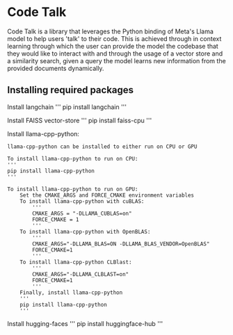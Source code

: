 # Code Talk
Code Talk is a library that leverages the Python binding of Meta's Llama model to help users 'talk' to their code. This is achieved through in context learning through which the user can provide the model the codebase that they would like to interact with and through the usage of a vector store and a similarity search, given a query the model learns new information from the provided documents dynamically.

## Installing required packages 
Install langchain 
'''
pip install langchain
'''  

Install FAISS vector-store
'''
pip install faiss-cpu
''' 

Install llama-cpp-python:

    llama-cpp-python can be installed to either run on CPU or GPU 
    
    To install llama-cpp-python to run on CPU:
    '''
    pip install llama-cpp-python
    ''' 
    
    To install llama-cpp-python to run on GPU:
        Set the CMAKE_ARGS and FORCE_CMAKE environment variables
        To install llama-cpp-python with cuBLAS:
            '''
            CMAKE_ARGS = "-DLLAMA_CUBLAS=on"
            FORCE_CMAKE = 1
            '''
        To install llama-cpp-python with OpenBLAS: 
            '''
            CMAKE_ARGS="-DLLAMA_BLAS=ON -DLLAMA_BLAS_VENDOR=OpenBLAS"
            FORCE_CMAKE=1
            '''
        To install llama-cpp-python CLBlast:
            '''
            CMAKE_ARGS="-DLLAMA_CLBLAST=on"
            FORCE_CMAKE=1
            '''
        Finally, install llama-cpp-python
        '''
        pip install llama-cpp-python
        '''
Install hugging-faces 
'''
pip install huggingface-hub
'''
